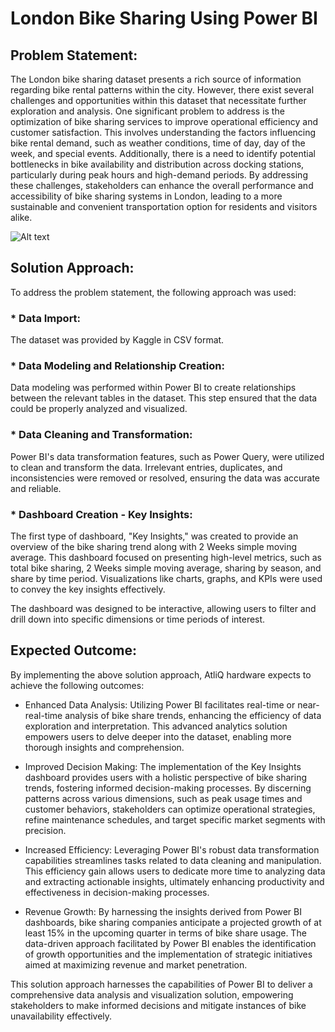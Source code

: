 # London Bike Sharing Using Power BI

## Problem Statement:
The London bike sharing dataset presents a rich source of information regarding bike rental patterns within the city. However, there exist several challenges and opportunities within this dataset that necessitate further exploration and analysis. One significant problem to address is the optimization of bike sharing services to improve operational efficiency and customer satisfaction. This involves understanding the factors influencing bike rental demand, such as weather conditions, time of day, day of the week, and special events. Additionally, there is a need to identify potential bottlenecks in bike availability and distribution across docking stations, particularly during peak hours and high-demand periods. By addressing these challenges, stakeholders can enhance the overall performance and accessibility of bike sharing systems in London, leading to a more sustainable and convenient transportation option for residents and visitors alike.

![Alt text](https://github.com/msinghsandhu/London-Bike-Sharing-Using-PowerBI/blob/main/main.png?raw=true)

## Solution Approach:

To address the problem statement, the following approach was used:

### * Data Import: 
  The dataset was provided by Kaggle in CSV format.

### * Data Modeling and Relationship Creation: 
   Data modeling was performed within Power BI to create relationships between the relevant tables in the dataset. This step ensured that the data could be properly analyzed and visualized.

### * Data Cleaning and Transformation: 
Power BI's data transformation features, such as Power Query, were utilized to clean and transform the data. Irrelevant entries, duplicates, and inconsistencies were removed or resolved, ensuring the data was accurate and reliable.

### * Dashboard Creation - Key Insights: 
The first type of dashboard, "Key Insights," was created to provide an overview of the bike sharing trend along with 2 Weeks simple moving average. This dashboard focused on presenting high-level metrics, such as total bike sharing, 2 Weeks simple moving average, sharing by season, and share by time period. Visualizations like charts, graphs, and KPIs were used to convey the key insights effectively.

The dashboard was designed to be interactive, allowing users to filter and drill down into specific dimensions or time periods of interest.

## Expected Outcome:
By implementing the above solution approach, AtliQ hardware expects to achieve the following outcomes:

   * Enhanced Data Analysis: Utilizing Power BI facilitates real-time or near-real-time analysis of bike share trends, enhancing the efficiency of data exploration and interpretation. This advanced analytics solution empowers users to delve deeper into the dataset, enabling more thorough insights and comprehension.

   * Improved Decision Making: The implementation of the Key Insights dashboard provides users with a holistic perspective of bike sharing trends, fostering informed decision-making processes. By discerning patterns across various dimensions, such as peak usage times and customer behaviors, stakeholders can optimize operational strategies, refine maintenance schedules, and target specific market segments with precision.

   * Increased Efficiency: Leveraging Power BI's robust data transformation capabilities streamlines tasks related to data cleaning and manipulation. This efficiency gain allows users to dedicate more time to analyzing data and extracting actionable insights, ultimately enhancing productivity and effectiveness in decision-making processes.

   * Revenue Growth: By harnessing the insights derived from Power BI dashboards, bike sharing companies anticipate a projected growth of at least 15% in the upcoming quarter in terms of bike share usage. The data-driven approach facilitated by Power BI enables the identification of growth opportunities and the implementation of strategic initiatives aimed at maximizing revenue and market penetration.
     
This solution approach harnesses the capabilities of Power BI to deliver a comprehensive data analysis and visualization solution, empowering stakeholders to make informed decisions and mitigate instances of bike unavailability effectively.


